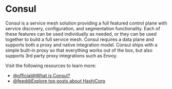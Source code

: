 # Consul

Consul is a service mesh solution providing a full featured control plane with service discovery, configuration, and segmentation functionality. Each of these features can be used individually as needed, or they can be used together to build a full service mesh. Consul requires a data plane and supports both a proxy and native integration model. Consul ships with a simple built-in proxy so that everything works out of the box, but also supports 3rd party proxy integrations such as Envoy.

Visit the following resources to learn more:

- [@official@What is Consul?](https://www.consul.io/docs/intro)
- [@feed@Explore top posts about HashiCorp](https://app.daily.dev/tags/hashicorp?ref=roadmapsh)
